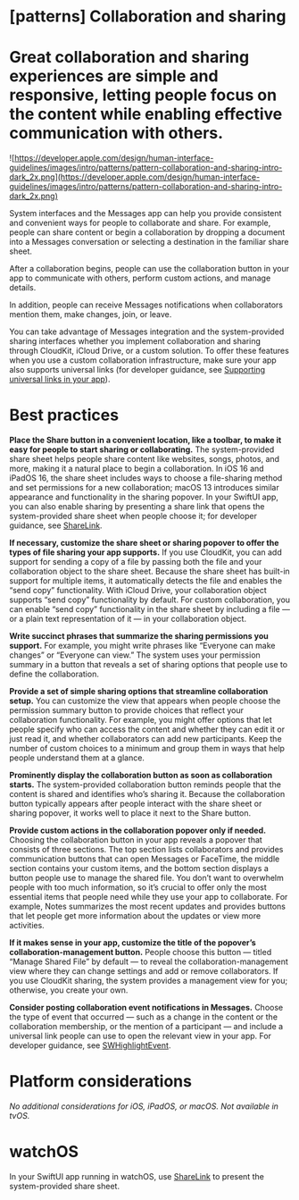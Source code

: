 # **[patterns] Collaboration and sharing**

# Great collaboration and sharing experiences are simple and responsive, letting people focus on the content while enabling effective communication with others.

![https://developer.apple.com/design/human-interface-guidelines/images/intro/patterns/pattern-collaboration-and-sharing-intro-dark_2x.png](https://developer.apple.com/design/human-interface-guidelines/images/intro/patterns/pattern-collaboration-and-sharing-intro-dark_2x.png)

System interfaces and the Messages app can help you provide consistent and convenient ways for people to collaborate and share. For example, people can share content or begin a collaboration by dropping a document into a Messages conversation or selecting a destination in the familiar share sheet.

After a collaboration begins, people can use the collaboration button in your app to communicate with others, perform custom actions, and manage details.

In addition, people can receive Messages notifications when collaborators mention them, make changes, join, or leave.

You can take advantage of Messages integration and the system-provided sharing interfaces whether you implement collaboration and sharing through CloudKit, iCloud Drive, or a custom solution. To offer these features when you use a custom collaboration infrastructure, make sure your app also supports universal links (for developer guidance, see [Supporting universal links in your app](https://developer.apple.com/documentation/xcode/supporting-universal-links-in-your-app/)).

# **Best practices**

**Place the Share button in a convenient location, like a toolbar, to make it easy for people to start sharing or collaborating.** The system-provided share sheet helps people share content like websites, songs, photos, and more, making it a natural place to begin a collaboration. In iOS 16 and iPadOS 16, the share sheet includes ways to choose a file-sharing method and set permissions for a new collaboration; macOS 13 introduces similar appearance and functionality in the sharing popover. In your SwiftUI app, you can also enable sharing by presenting a share link that opens the system-provided share sheet when people choose it; for developer guidance, see [ShareLink](https://developer.apple.com/documentation/swiftui/sharelink/).

**If necessary, customize the share sheet or sharing popover to offer the types of file sharing your app supports.** If you use CloudKit, you can add support for sending a copy of a file by passing both the file and your collaboration object to the share sheet. Because the share sheet has built-in support for multiple items, it automatically detects the file and enables the “send copy” functionality. With iCloud Drive, your collaboration object supports “send copy” functionality by default. For custom collaboration, you can enable “send copy” functionality in the share sheet by including a file — or a plain text representation of it — in your collaboration object.

**Write succinct phrases that summarize the sharing permissions you support.** For example, you might write phrases like “Everyone can make changes” or “Everyone can view.” The system uses your permission summary in a button that reveals a set of sharing options that people use to define the collaboration.

**Provide a set of simple sharing options that streamline collaboration setup.** You can customize the view that appears when people choose the permission summary button to provide choices that reflect your collaboration functionality. For example, you might offer options that let people specify who can access the content and whether they can edit it or just read it, and whether collaborators can add new participants. Keep the number of custom choices to a minimum and group them in ways that help people understand them at a glance.

**Prominently display the collaboration button as soon as collaboration starts.** The system-provided collaboration button reminds people that the content is shared and identifies who’s sharing it. Because the collaboration button typically appears after people interact with the share sheet or sharing popover, it works well to place it next to the Share button.

**Provide custom actions in the collaboration popover only if needed.** Choosing the collaboration button in your app reveals a popover that consists of three sections. The top section lists collaborators and provides communication buttons that can open Messages or FaceTime, the middle section contains your custom items, and the bottom section displays a button people use to manage the shared file. You don’t want to overwhelm people with too much information, so it’s crucial to offer only the most essential items that people need while they use your app to collaborate. For example, Notes summarizes the most recent updates and provides buttons that let people get more information about the updates or view more activities.

**If it makes sense in your app, customize the title of the popover’s collaboration-management button.** People choose this button — titled “Manage Shared File” by default — to reveal the collaboration-management view where they can change settings and add or remove collaborators. If you use CloudKit sharing, the system provides a management view for you; otherwise, you create your own.

**Consider posting collaboration event notifications in Messages.** Choose the type of event that occurred — such as a change in the content or the collaboration membership, or the mention of a participant — and include a universal link people can use to open the relevant view in your app. For developer guidance, see [SWHighlightEvent](https://developer.apple.com/documentation/sharedwithyou/swhighlightevent).

# **Platform considerations**

*No additional considerations for iOS, iPadOS, or macOS. Not available in tvOS.*

# **watchOS**

In your SwiftUI app running in watchOS, use [ShareLink](https://developer.apple.com/documentation/swiftui/sharelink/) to present the system-provided share sheet.